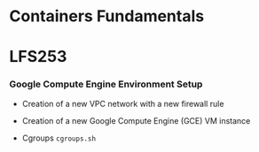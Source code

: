 # Containers Fundamentals
#        LFS253


### Google Compute Engine Environment Setup

- Creation of a new VPC network with a new firewall rule

- Creation of a new Google Compute Engine (GCE) VM instance

- Cgroups `cgroups.sh`

### 

